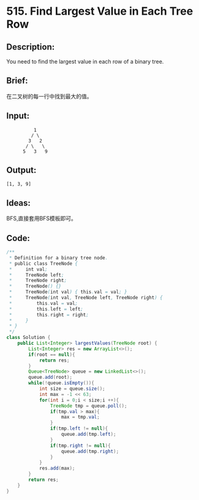 # 515. Find Largest Value in Each Tree Row

## Description:

You need to find the largest value in each row of a binary tree.

## Brief:

在二叉树的每一行中找到最大的值。

## Input:

```
          1
         / \
        3   2
       / \   \  
      5   3   9 
```

## Output:

```
[1, 3, 9]
```

## Ideas:

BFS,直接套用BFS模板即可。

## Code:

```java
/**
 * Definition for a binary tree node.
 * public class TreeNode {
 *     int val;
 *     TreeNode left;
 *     TreeNode right;
 *     TreeNode() {}
 *     TreeNode(int val) { this.val = val; }
 *     TreeNode(int val, TreeNode left, TreeNode right) {
 *         this.val = val;
 *         this.left = left;
 *         this.right = right;
 *     }
 * }
 */
class Solution {
    public List<Integer> largestValues(TreeNode root) {
        List<Integer> res = new ArrayList<>();
        if(root == null){
            return res;
        }
        Queue<TreeNode> queue = new LinkedList<>();
        queue.add(root);
        while(!queue.isEmpty()){
            int size = queue.size();
            int max = -1 << 63;
            for(int i = 0;i < size;i ++){
                TreeNode tmp = queue.poll();
                if(tmp.val > max){
                    max = tmp.val;
                }
                if(tmp.left != null){
                    queue.add(tmp.left);
                }
                if(tmp.right != null){
                    queue.add(tmp.right);
                }
            }
            res.add(max);
        }
        return res;
    }
}
```

